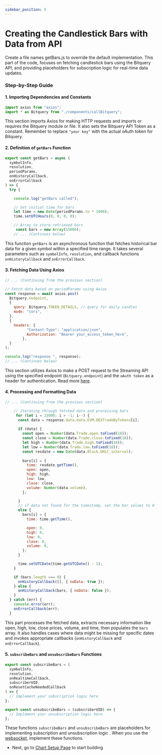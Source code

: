 ```yaml
---
sidebar_position: 5
---
```


# Creating the Candlestick Bars with Data from API

Create a file names getBars.js to override the default implementation. This part of the code, focuses on fetching candlestick bars using the Bitquery API, and providing placeholders for subscription logic for real-time data updates.

### Step-by-Step Guide

#### 1. Importing Dependencies and Constants

```javascript
import axios from "axios";
import * as Bitquery from "./components/callBitquery";

```

This section imports Axios for making HTTP requests and imports or requires the Bitquery module or file. It also sets the Bitquery API Token as a constant. Remember to replace `"your key"` with the actual oAuth token for Bitquery.

#### 2. Definition of `getBars` Function

```javascript
export const getBars = async (
  symbolInfo,
  resolution,
  periodParams,
  onHistoryCallback,
  onErrorCallback
) => {
  try {

    console.log("getBars called");

    // Set initial time for bars
    let time = new Date(periodParams.to * 1000);
    time.setUTCHours(0, 0, 0, 0);

    // Array to store retrieved bars
     const bars = new Array(15000);
    // ... (Continues below)
```

This function `getBars` is an asynchronous function that fetches historical bar data for a given symbol within a specified time range. It takes several parameters such as `symbolInfo`, `resolution`, and callback functions `onHistoryCallback` and `onErrorCallback`.

#### 3. Fetching Data Using Axios

```javascript
// ... (Continuing from the previous section)

// Fetch data based on periodParams using Axios
const response = await axios.post(
  Bitquery.endpoint,
  {
    query: Bitquery.TOKEN_DETAILS, // query for daily candles
    mode: "cors",
  },
  {
    headers: {
          "Content-Type": "application/json",
          Authorization: "Bearer your_access_token_here",
        },
  }
);

console.log("response ", response);
// ... (Continues below)
```

This section utilizes Axios to make a POST request to the Streaming API using the specified endpoint (`Bitquery.endpoint`) and the `oAuth token` as a header for authentication. Read more [here](https://docs.bitquery.io/docs/ide/authorisation/).

#### 4. Processing and Formatting Data

```javascript
// ... (Continuing from the previous section)

    // Iterating through fetched data and processing bars
     for (let i = 15000; i > -1; i--) {
      const data = response.data.data.EVM.DEXTradeByTokens[i];
      
      if (data) {
        const open = Number(data.Trade.open.toFixed(18));
        const close = Number(data.Trade.close.toFixed(18));
        let high = Number(data.Trade.high.toFixed(18));
        let low = Number(data.Trade.low.toFixed(18));
        const resdate = new Date(data.Block.OHLC_interval);
       
        bars[i] = {
          time: resdate.getTime(),
          open: open,
          high: high,
          low: low,
          close: close,
          volume: Number(data.volume),
        };

      } 
      // if data not found for the timestamp, set the bar values to 0
      else {
        bars[i] = {
          time: time.getTime(),

          open: 0,
          high: 0,
          low: 0,
          close: 0,
          volume: 0,
        };
      }

      time.setUTCDate(time.getUTCDate() - 1);
    }

    if (bars.length === 0) {
      onHistoryCallback([], { noData: true });
    } else {
      onHistoryCallback(bars, { noData: false });
    }
  } catch (err) {
    console.error(err);
    onErrorCallback(err);
  }
```

This part processes the fetched data, extracts necessary information like open, high, low, close prices, volume, and time, then populates the `bars` array. It also handles cases where data might be missing for specific dates and invokes appropriate callbacks (`onHistoryCallback` and `onErrorCallback`).

#### 5. `subscribeBars` and `unsubscribeBars` Functions

```javascript
export const subscribeBars = (
  symbolInfo,
  resolution,
  onRealtimeCallback,
  subscriberUID,
  onResetCacheNeededCallback
) => {
  // Implement your subscription logic here
};

export const unsubscribeBars = (subscriberUID) => {
  // Implement your unsubscription logic here
};
```

These functions `subscribeBars` and `unsubscribeBars` are placeholders for implementing subscription and unsubscription logic . When you use the [websocket](https://docs.bitquery.io/docs/start/websocket/), implement these functions.

- Next, go to [Chart Setup Page](https://docs.bitquery.io/docs/usecases/tradingview-advanced-charts/advancedChart/) to start building
